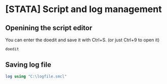 # [STATA] Script and log management

## Openining the script editor
You can enter the doedit and save it with Ctrl+S. (or just Ctrl+9 to open it)
```stata
doedit
```

## Saving log file
```stata
log using "C:\logfile.smcl"
```
